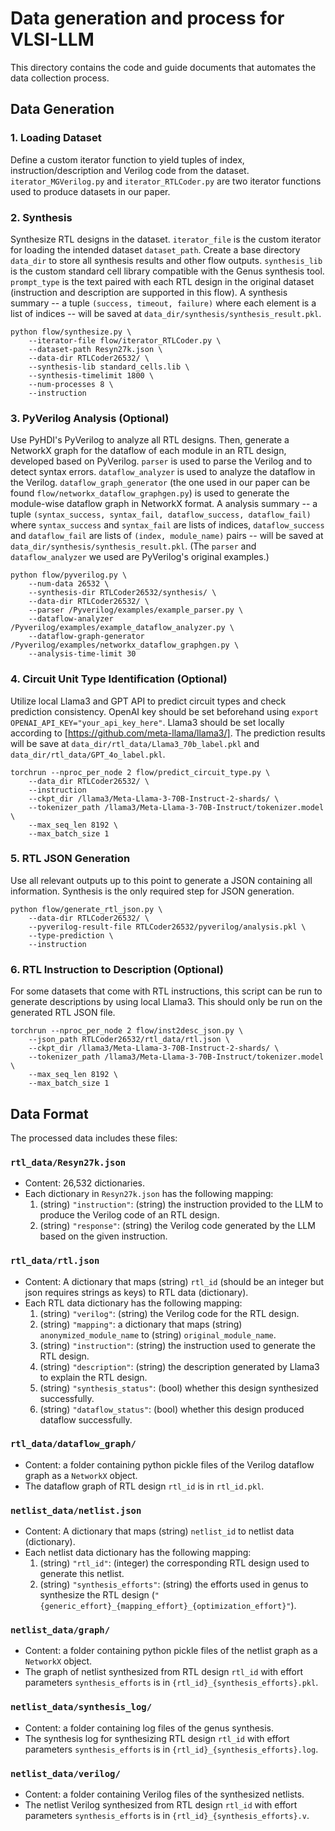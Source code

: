 # Data generation and process for VLSI-LLM
This directory contains the code and guide documents that automates the data collection process.

## Data Generation

### 1. Loading Dataset
Define a custom iterator function to yield tuples of index, instruction/description and Verilog code from the dataset. `iterator_MGVerilog.py` and `iterator_RTLCoder.py` are two iterator functions used to produce datasets in our paper.

### 2. Synthesis 
Synthesize RTL designs in the dataset. `iterator_file` is the custom iterator for loading the intended dataset `dataset_path`. Create a base directory `data_dir` to store all synthesis results and other flow outputs. `synthesis_lib` is the custom standard cell library compatible with the Genus synthesis tool. `prompt_type` is the text paired with each RTL design in the original dataset (instruction and description are supported in this flow). A synthesis summary -- a tuple `(success, timeout, failure)` where each element is a list of indices -- will be saved at `data_dir/synthesis/synthesis_result.pkl`.
```
python flow/synthesize.py \
    --iterator-file flow/iterator_RTLCoder.py \
    --dataset-path Resyn27k.json \
    --data-dir RTLCoder26532/ \
    --synthesis-lib standard_cells.lib \
    --synthesis-timelimit 1800 \
    --num-processes 8 \
    --instruction
```

### 3. PyVerilog Analysis (Optional)
Use PyHDI's PyVerilog to analyze all RTL designs. Then, generate a NetworkX graph for the dataflow of each module in an RTL design, developed based on PyVerilog. `parser` is used to parse the Verilog and to detect syntax errors. `dataflow_analyzer` is used to analyze the dataflow in the Verilog. `dataflow_graph_generator` (the one used in our paper can be found `flow/networkx_dataflow_graphgen.py`) is used to generate the module-wise dataflow graph in NetworkX format. A analysis summary -- a tuple `(syntax_success, syntax_fail, dataflow_success, dataflow_fail)` where `syntax_success` and `syntax_fail` are lists of indices, `dataflow_success` and `dataflow_fail` are lists of `(index, module_name)` pairs -- will be saved at `data_dir/synthesis/synthesis_result.pkl`. (The `parser` and `dataflow_analyzer` we used are PyVerilog's original examples.)

```
python flow/pyverilog.py \
    --num-data 26532 \
    --synthesis-dir RTLCoder26532/synthesis/ \
    --data-dir RTLCoder26532/ \
    --parser /Pyverilog/examples/example_parser.py \
    --dataflow-analyzer /Pyverilog/examples/example_dataflow_analyzer.py \
    --dataflow-graph-generator /Pyverilog/examples/networkx_dataflow_graphgen.py \
    --analysis-time-limit 30
```

### 4. Circuit Unit Type Identification (Optional)
Utilize local Llama3 and GPT API to predict circuit types and check prediction consistency. OpenAI key should be set beforehand using `export OPENAI_API_KEY="your_api_key_here"`. Llama3 should be set locally according to [https://github.com/meta-llama/llama3/]. The prediction results will be save at `data_dir/rtl_data/Llama3_70b_label.pkl` and `data_dir/rtl_data/GPT_4o_label.pkl`.
```
torchrun --nproc_per_node 2 flow/predict_circuit_type.py \
    --data_dir RTLCoder26532/ \
    --instruction
    --ckpt_dir /llama3/Meta-Llama-3-70B-Instruct-2-shards/ \
    --tokenizer_path /llama3/Meta-Llama-3-70B-Instruct/tokenizer.model \
    --max_seq_len 8192 \
    --max_batch_size 1
```

### 5. RTL JSON Generation
Use all relevant outputs up to this point to generate a JSON containing all information. Synthesis is the only required step for JSON generation.

```
python flow/generate_rtl_json.py \
    --data-dir RTLCoder26532/ \
    --pyverilog-result-file RTLCoder26532/pyverilog/analysis.pkl \
    --type-prediction \
    --instruction
```


### 6. RTL Instruction to Description (Optional)
For some datasets that come with RTL instructions, this script can be run to generate descriptions by using local Llama3. This should only be run on the generated RTL JSON file.
```
torchrun --nproc_per_node 2 flow/inst2desc_json.py \
    --json_path RTLCoder26532/rtl_data/rtl.json \
    --ckpt_dir /llama3/Meta-Llama-3-70B-Instruct-2-shards/ \
    --tokenizer_path /llama3/Meta-Llama-3-70B-Instruct/tokenizer.model \
    --max_seq_len 8192 \
    --max_batch_size 1 
```


## Data Format
The processed data includes these files:

### `rtl_data/Resyn27k.json`
- Content: 26,532 dictionaries.
- Each dictionary in `Resyn27k.json` has the following mapping:
    1. (string) `"instruction"`: (string) the instruction provided to the LLM to produce the Verilog code of an RTL design.
    2. (string) `"response"`: (string) the Verilog code generated by the LLM based on the given instruction.

### `rtl_data/rtl.json`
- Content: A dictionary that maps (string) `rtl_id` (should be an integer but json requires strings as keys) to RTL data (dictionary).
- Each RTL data dictionary has the following mapping:
    1. (string) `"verilog"`: (string) the Verilog code for the RTL design.
    2. (string) `"mapping"`: a dictionary that maps (string) `anonymized_module_name` to (string) `original_module_name`. 
    3. (string) `"instruction"`: (string) the instruction used to generate the RTL design.
    4. (string) `"description"`: (string) the description generated by Llama3 to explain the RTL design.
    5. (string) `"synthesis_status"`: (bool) whether this design synthesized successfully.
    6. (string) `"dataflow_status"`: (bool) whether this design produced dataflow successfully.

### `rtl_data/dataflow_graph/`
- Content: a folder containing python pickle files of the Verilog dataflow graph as a `NetworkX` object.
- The dataflow graph of RTL design `rtl_id` is in `rtl_id.pkl`.

### `netlist_data/netlist.json`
- Content: A dictionary that maps (string) `netlist_id` to netlist data (dictionary).
- Each netlist data dictionary has the following mapping:
    1. (string) `"rtl_id"`: (integer) the corresponding RTL design used to generate this netlist.
    2. (string) `"synthesis_efforts"`: (string) the efforts used in genus to synthesize the RTL design (`"{generic_effort}_{mapping_effort}_{optimization_effort}"`).

### `netlist_data/graph/`
- Content: a folder containing python pickle files of the netlist graph as a `NetworkX` object.
- The graph of netlist synthesized from RTL design `rtl_id` with effort parameters `synthesis_efforts` is in `{rtl_id}_{synthesis_efforts}.pkl`.

### `netlist_data/synthesis_log/`
- Content: a folder containing log files of the genus synthesis.
- The synthesis log for synthesizing RTL design `rtl_id` with effort parameters `synthesis_efforts` is in `{rtl_id}_{synthesis_efforts}.log`.

### `netlist_data/verilog/`
- Content: a folder containing Verilog files of the synthesized netlists.
- The netlist Verilog synthesized from RTL design `rtl_id` with effort parameters `synthesis_efforts` is in `{rtl_id}_{synthesis_efforts}.v`.